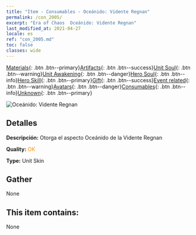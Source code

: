 ```yaml
---
title: "Item - Consumables - Oceánido: Vidente Regnan"
permalink: /con_2005/
excerpt: "Era of Chaos  Oceánido: Vidente Regnan"
last_modified_at: 2021-04-27
locale: es
ref: "con_2005.md"
toc: false
classes: wide
---
```

 [Materials](/ItemsES/){: .btn .btn--primary}[Artifacts](/ItemsES/Artifacts/){: .btn .btn--success}[Unit Soul](/ItemsES/UnitSoul/){: .btn .btn--warning}[Unit Awakening](/ItemsES/UnitAwakening/){: .btn .btn--danger}[Hero Soul](/ItemsES/HeroSoul/){: .btn .btn--info}[Hero Skill](/ItemsES/HeroSkill/){: .btn .btn--primary}[Gift](/ItemsES/Gift/){: .btn .btn--success}[Event related](/ItemsES/Events/){: .btn .btn--warning}[Avatars](/ItemsES/Avatars/){: .btn .btn--danger}[Consumables](/ItemsES/Consumables/){: .btn .btn--info}[Unknown](/ItemsES/Unknown/){: .btn .btn--primary}

 ![Oceánido: Vidente Regnan](/images/u/ti_haihoupifu2.jpg)

## Detalles
 **Descripción:** Otorga el aspecto Oceánido de la Vidente Regnan

 **Quality:** <span style="color: #FF8C00">OK</span>

 **Type:** Unit Skin

## Gather

  None

## This item contains:

  None

